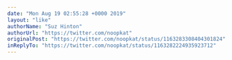 ```yaml
---
date: "Mon Aug 19 02:55:28 +0000 2019"
layout: "like"
authorName: "Suz Hinton"
authorUrl: "https://twitter.com/noopkat"
originalPost: "https://twitter.com/noopkat/status/1163283308404301824"
inReplyTo: "https://twitter.com/noopkat/status/1163282224935923712"
---
```

